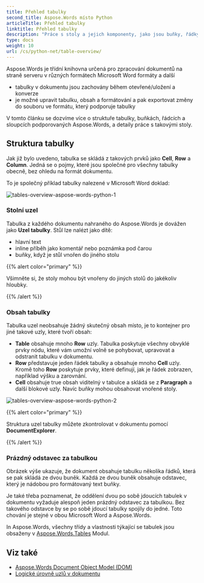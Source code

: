 ```yaml
---
title: Přehled tabulky
second_title: Aspose.Words místo Python
articleTitle: Přehled tabulky
linktitle: Přehled tabulky
description: "Práce s stoly a jejich komponenty, jako jsou buňky, řádky, sloupce v Aspose.Words místo Python. Jak pracovat s tabulkami v Python."
type: docs
weight: 10
url: /cs/python-net/table-overview/
---
```


Aspose.Words je třídní knihovna určená pro zpracování dokumentů na straně serveru v různých formátech Microsoft Word formáty a další

* tabulky v dokumentu jsou zachovány během otevřené/uložení a konverze
* je možné upravit tabulku, obsah a formátování a pak exportovat změny do souboru ve formátu, který podporuje tabulky

V tomto článku se dozvíme více o struktuře tabulky, buňkách, řádcích a sloupcích podporovaných Aspose.Words, a detaily práce s takovými stoly.

## Struktura tabulky

Jak již bylo uvedeno, tabulka se skládá z takových prvků jako **Cell**, **Row** a **Column**. Jedná se o pojmy, které jsou společné pro všechny tabulky obecně, bez ohledu na formát dokumentu.

To je společný příklad tabulky nalezené v Microsoft Word doklad:

![tables-overview-aspose-words-python-1](/words/python-net/table-overview/tables-overview-1.png)

### Stolní uzel

Tabulka z každého dokumentu nahraného do Aspose.Words je dovážen jako **Uzel tabulky**. Stůl lze nalézt jako dítě:

- hlavní text
- inline příběh jako komentář nebo poznámka pod čarou
- buňky, když je stůl vnořen do jiného stolu

{{% alert color="primary" %}}

Všimněte si, že stoly mohou být vnořeny do jiných stolů do jakékoliv hloubky.

{{% /alert %}}

### Obsah tabulky

Tabulka uzel neobsahuje žádný skutečný obsah místo, je to kontejner pro jiné takové uzly, které tvoří obsah:

- **Table** obsahuje mnoho **Row** uzly. Tabulka poskytuje všechny obvyklé prvky nódu, které vám umožní volně se pohybovat, upravovat a odstranit tabulku v dokumentu.
- **Row** představuje jeden řádek tabulky a obsahuje mnoho **Cell** uzly. Kromě toho **Row** poskytuje prvky, které definují, jak je řádek zobrazen, například výšku a zarovnání.
- **Cell** obsahuje true obsah viditelný v tabulce a skládá se z **Paragraph** a další blokové uzly. Navíc buňky mohou obsahovat vnořené stoly.

![tables-overview-aspose-words-python-2](/words/python-net/table-overview/tables-overview-2.png)

{{% alert color="primary" %}}

Struktura uzel tabulky můžete zkontrolovat v dokumentu pomocí **DocumentExplorer**.

{{% /alert %}}

### Prázdný odstavec za tabulkou

Obrázek výše ukazuje, že dokument obsahuje tabulku několika řádků, která se pak skládá ze dvou buněk. Každá ze dvou buněk obsahuje odstavec, který je nádobou pro formátovaný text buňky.

Je také třeba poznamenat, že oddělení dvou po sobě jdoucích tabulek v dokumentu vyžaduje alespoň jeden prázdný odstavec za tabulkou. Bez takového odstavce by se po sobě jdoucí tabulky spojily do jedné. Toto chování je stejné v obou Microsoft Word a Aspose.Words.

In Aspose.Words, všechny třídy a vlastnosti týkající se tabulek jsou obsaženy v [Aspose.Words.Tables](https://reference.aspose.com/words/python-net/aspose.words.tables/) Modul.

## Viz také

* [Aspose.Words Document Object Model (DOM)](/words/cs/python-net/aspose-words-document-object-model/)
* [Logické úrovně uzlů v dokumentu](/words/cs/python-net/logical-levels-of-nodes-in-a-document/)